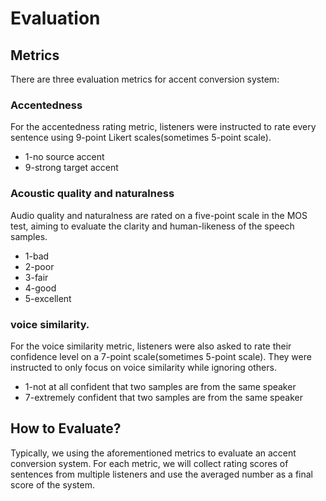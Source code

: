 # Evaluation

## Metrics

There are three evaluation metrics for accent conversion system:

### Accentedness

For the accentedness rating metric, listeners were instructed to rate every sentence using 9-point Likert scales(sometimes 5-point scale).
- 1-no source accent
- 9-strong target accent

### Acoustic quality and naturalness

Audio quality and naturalness are rated on a five-point scale in the MOS test, aiming to evaluate the clarity and human-likeness of the speech samples.

- 1-bad
- 2-poor
- 3-fair
- 4-good
- 5-excellent

### voice similarity. 

For the voice similarity metric, listeners were also asked to rate their confidence level on a 7-point scale(sometimes 5-point scale). They were instructed to only focus on voice similarity while ignoring others.

- 1-not at all confident that two samples are from the same speaker
- 7-extremely confident that two samples are from the same speaker

## How to Evaluate?

Typically, we using the aforementioned metrics to evaluate an accent conversion system. For each metric, we will collect rating scores of sentences from multiple listeners and use the averaged number as a final score of the system.